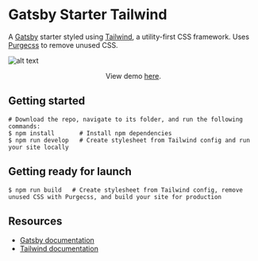 # Gatsby Starter Tailwind
A [Gatsby](https://www.gatsbyjs.org/) starter styled using [Tailwind](https://tailwindcss.com/), a utility-first CSS framework. Uses [Purgecss](https://purgecss.com/) to remove unused CSS.
  
  
![alt text](https://image.ibb.co/jv6FC7/gatsby_starter_tailwind.png "Screenshot of Gatsby Starter Tailwind homepage")
  
<p align="center">View demo <a href="https://quizzical-mcclintock-0226ac.netlify.com/">here</a>.</p>


## Getting started
```
# Download the repo, navigate to its folder, and run the following commands:
$ npm install       # Install npm dependencies
$ npm run develop   # Create stylesheet from Tailwind config and run your site locally
```

## Getting ready for launch
```
$ npm run build   # Create stylesheet from Tailwind config, remove unused CSS with Purgecss, and build your site for production
```

## Resources
* [Gatsby documentation](https://www.gatsbyjs.org/docs/)
* [Tailwind documentation](https://tailwindcss.com/docs/what-is-tailwind/)
